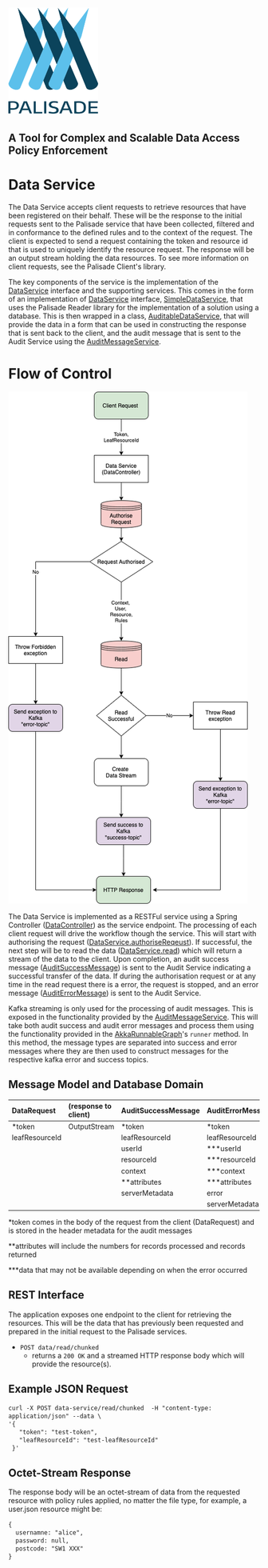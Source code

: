 <!---
Copyright 2018-2021 Crown Copyright

Licensed under the Apache License, Version 2.0 (the "License");
you may not use this file except in compliance with the License.
You may obtain a copy of the License at

  http://www.apache.org/licenses/LICENSE-2.0

Unless required by applicable law or agreed to in writing, software
distributed under the License is distributed on an "AS IS" BASIS,
WITHOUT WARRANTIES OR CONDITIONS OF ANY KIND, either express or implied.
See the License for the specific language governing permissions and
limitations under the License.
--->
# <img src="../logos/logo.svg" width="180">

## A Tool for Complex and Scalable Data Access Policy Enforcement

# Data Service

The Data Service accepts client requests to retrieve resources that have been registered on their behalf.
These will be the response to the initial requests sent to the Palisade service that have been collected, filtered and in conformance to the defined rules and to the context of the request.
The client is expected to send a request containing the token and resource id that is used to uniquely identify the resource request.
The response will be an output stream holding the data resources. 
To see more information on client requests, see the Palisade Client's library.

The key components of the service is the implementation of the [DataService](src/main/java/uk/gov/gchq/palisade/service/data/service/DataService.java) interface and the supporting services.
This comes in the form of an implementation of [DataService](src/main/java/uk/gov/gchq/palisade/service/data/service/DataService.java) interface, [SimpleDataService](src/main/java/uk/gov/gchq/palisade/service/data/service/SimpleDataService.java), that uses the Palisade Reader library for the implementation of a solution using a database. 
This is then wrapped in a class, [AuditableDataService](src/main/java/uk/gov/gchq/palisade/service/data/service/AuditableDataService.java), that will provide the data in a form that can be used in constructing the response that is sent back to the client, and the audit message that is sent to the Audit Service using the [AuditMessageService](src/main/java/uk/gov/gchq/palisade/service/data/service/AuditMessageService.java).

# Flow of Control

![Data Service diagram](doc/data-service.png)

The Data Service is implemented as a RESTFul service using a Spring Controller ([DataController](src/main/java/uk/gov/gchq/palisade/service/data/web/DataController.java)) as the service endpoint.
The processing of each client request will drive the workflow though the service.
This will start with authorising the request ([DataService.authoriseReqeust](src/main/java/uk/gov/gchq/palisade/service/data/service/DataService.java)).
If successful, the next step will be to read the data ([DataService.read](src/main/java/uk/gov/gchq/palisade/service/data/service/DataService.java)) which will return a stream of the data to the client.
Upon completion, an audit success message ([AuditSuccessMessage](src/main/java/uk/gov/gchq/palisade/service/data/model/AuditSuccessMessage.java)) is sent to the Audit Service indicating a successful transfer of the data.
If during the authorisation request or at any time in the read request there is a error, the request is stopped, and an error message ([AuditErrorMessage](src/main/java/uk/gov/gchq/palisade/service/data/model/AuditErrorMessage.java)) is sent to the Audit Service.

Kafka streaming is only used for the processing of audit messages.
This is exposed in the functionality provided by the [AuditMessageService](src/main/java/uk/gov/gchq/palisade/service/data/service/AuditMessageService.java).
This will take both audit success and audit error messages and process them using the functionality provided in the [AkkaRunnableGraph](src/main/java/uk/gov/gchq/palisade/service/data/stream/config/AkkaRunnableGraph.java)'s `runner` method.
In this method, the message types are separated into success and error messages where they are then used to construct messages for the respective kafka error and success topics.

## Message Model and Database Domain

| DataRequest     | (response to client)   | AuditSuccessMessage  | AuditErrorMessage |
|:----------------|:-----------------------|:---------------------|:------------------|
| *token          | OutputStream           | *token               | *token            | 
| leafResourceId  |                        | leafResourceId       | leafResourceId    |  
|                 |                        | userId               | ***userId         |
|                 |                        | resourceId           | ***resourceId     |
|                 |                        | context              | ***context        | 
|                 |                        | **attributes         | ***attributes     |
|                 |                        | serverMetadata       | error             |
|                 |                        |                      | serverMetadata    |
  
*token comes in the body of the request from the client (DataRequest) and is stored in the header metadata for the audit messages

**attributes will include the numbers for records processed and records returned

***data that may not be available depending on when the error occurred

## REST Interface

The application exposes one endpoint to the client for retrieving the resources.
This will be the data that has previously been requested and prepared in the initial request to the Palisade services. 
* `POST data/read/chunked`
    - returns a `200 OK` and a streamed HTTP response body which will provide the resource(s).

## Example JSON Request
```
curl -X POST data-service/read/chunked  -H "content-type: application/json" --data \
'{
   "token": "test-token",
   "leafResourceId": "test-leafResourceId"
 }'
```
## Octet-Stream Response
The response body will be an octet-stream of data from the requested resource with policy rules applied, no matter the file type, for example, a user.json resource might be:
```
{
  usernamne: "alice",
  password: null,
  postcode: "SW1 XXX"
}
```
